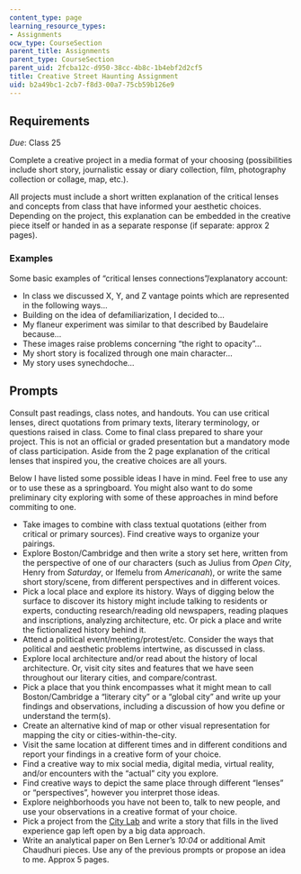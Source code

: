 ```yaml
---
content_type: page
learning_resource_types:
- Assignments
ocw_type: CourseSection
parent_title: Assignments
parent_type: CourseSection
parent_uid: 2fcba12c-d950-38cc-4b8c-1b4ebf2d2cf5
title: Creative Street Haunting Assignment
uid: b2a49bc1-2cb7-f8d3-00a7-75cb59b126e9
---
```


Requirements
------------

_Due_: Class 25

Complete a creative project in a media format of your choosing (possibilities include short story, journalistic essay or diary collection, film, photography collection or collage, map, etc.).

All projects must include a short written explanation of the critical lenses and concepts from class that have informed your aesthetic choices. Depending on the project, this explanation can be embedded in the creative piece itself or handed in as a separate response (if separate: approx 2 pages).

### Examples

Some basic examples of “critical lenses connections”/explanatory account:

*   In class we discussed X, Y, and Z vantage points which are represented in the following ways…
*   Building on the idea of defamiliarization, I decided to…
*   My flaneur experiment was similar to that described by Baudelaire because…
*   These images raise problems concerning “the right to opacity”…
*   My short story is focalized through one main character…
*   My story uses synechdoche…

Prompts
-------

Consult past readings, class notes, and handouts. You can use critical lenses, direct quotations from primary texts, literary terminology, or questions raised in class. Come to final class prepared to share your project. This is not an official or graded presentation but a mandatory mode of class participation. Aside from the 2 page explanation of the critical lenses that inspired you, the creative choices are all yours.

Below I have listed some possible ideas I have in mind. Feel free to use any or to use these as a springboard. You might also want to do some preliminary city exploring with some of these approaches in mind before commiting to one.

*   Take images to combine with class textual quotations (either from critical or primary sources). Find creative ways to organize your pairings.
*   Explore Boston/Cambridge and then write a story set here, written from the perspective of one of our characters (such as Julius from _Open City_, Henry from _Saturday_, or Ifemelu from _Americanah_), or write the same short story/scene, from different perspectives and in different voices.
*   Pick a local place and explore its history. Ways of digging below the surface to discover its history might include talking to residents or experts, conducting research/reading old newspapers, reading plaques and inscriptions, analyzing architecture, etc. Or pick a place and write the fictionalized history behind it.
*   Attend a political event/meeting/protest/etc. Consider the ways that political and aesthetic problems intertwine, as discussed in class.
*   Explore local architecture and/or read about the history of local architecture. Or, visit city sites and features that we have seen throughout our literary cities, and compare/contrast.
*   Pick a place that you think encompasses what it might mean to call Boston/Cambridge a “literary city” or a “global city” and write up your findings and observations, including a discussion of how you define or understand the term(s).
*   Create an alternative kind of map or other visual representation for mapping the city or cities-within-the-city.
*   Visit the same location at different times and in different conditions and report your findings in a creative form of your choice.
*   Find a creative way to mix social media, digital media, virtual reality, and/or encounters with the “actual” city you explore.
*   Find creative ways to depict the same place through different “lenses” or “perspectives”, however you interpret those ideas.
*   Explore neighborhoods you have not been to, talk to new people, and use your observations in a creative format of your choice.
*   Pick a project from the [City Lab](http://senseable.mit.edu/) and write a story that fills in the lived experience gap left open by a big data approach.
*   Write an analytical paper on Ben Lerner’s _10:04_ or additional Amit Chaudhuri pieces. Use any of the previous prompts or propose an idea to me. Approx 5 pages.